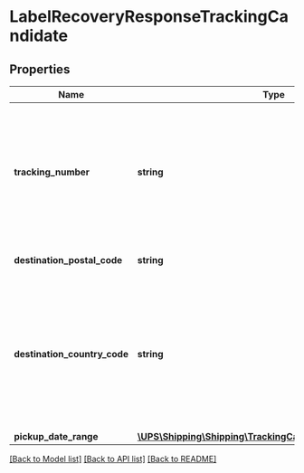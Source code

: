 # LabelRecoveryResponseTrackingCandidate

## Properties
Name | Type | Description | Notes
------------ | ------------- | ------------- | -------------
**tracking_number** | **string** | Packaging Tracking Number  Only supported for the web small package shipment so only supported 18 digit | 
**destination_postal_code** | **string** | Destination postal code candidate | [optional] 
**destination_country_code** | **string** | Destination country or territory code candidate, like US &#x3D; USA, CA &#x3D; Canada  Must be valid ups country or territory code | [optional] 
**pickup_date_range** | [**\UPS\Shipping\Shipping\TrackingCandidatePickupDateRange**](TrackingCandidatePickupDateRange.md) |  | [optional] 

[[Back to Model list]](../../README.md#documentation-for-models) [[Back to API list]](../../README.md#documentation-for-api-endpoints) [[Back to README]](../../README.md)

